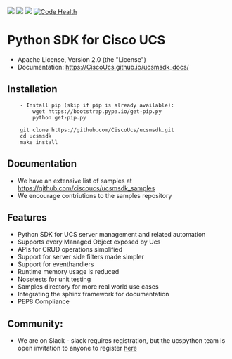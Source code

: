 [![](https://img.shields.io/travis/CiscoUcs/ucsmsdk.svg)](https://travis-ci.org/CiscoUcs/ucsmsdk)
[![](https://ucspython.herokuapp.com/badge.svg)](https://ucspython.herokuapp.com)
[![](https://img.shields.io/pypi/v/ucsmsdk.svg)](https://pypi.python.org/pypi/ucsmsdk)
[![Code Health](https://landscape.io/github/CiscoUcs/ucsmsdk/master/landscape.svg?style=flat)](https://landscape.io/github/CiscoUcs/ucsmsdk/master)

# Python SDK for Cisco UCS

* Apache License, Version 2.0 (the "License") 
* Documentation: https://CiscoUcs.github.io/ucsmsdk_docs/

## Installation
```
    - Install pip (skip if pip is already available):
        wget https://bootstrap.pypa.io/get-pip.py
        python get-pip.py

    git clone https://github.com/CiscoUcs/ucsmsdk.git
    cd ucsmsdk
    make install
```
## Documentation

* We have an extensive list of samples at https://github.com/ciscoucs/ucsmsdk_samples
* We encourage contriutions to the samples repository

## Features

* Python SDK for UCS server management and related automation
* Supports every Managed Object exposed by Ucs
* APIs for CRUD operations simplified
* Support for server side filters made simpler
* Support for eventhandlers
* Runtime memory usage is reduced
* Nosetests for unit testing
* Samples directory for more real world use cases
* Integrating the sphinx framework for documentation
* PEP8 Compliance


## Community:

* We are on Slack - slack requires registration, but the ucspython team is open invitation to
  anyone to register [here](https://ucspython.herokuapp.com) 

